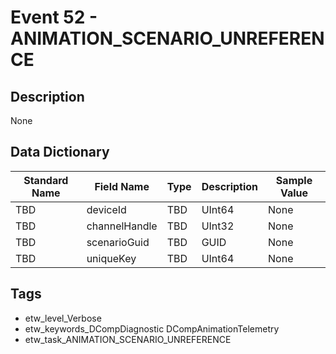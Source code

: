 # Event 52 - ANIMATION_SCENARIO_UNREFERENCE

## Description
None

## Data Dictionary
|Standard Name|Field Name|Type|Description|Sample Value|
|---|---|---|---|---|
|TBD|deviceId|TBD|UInt64|None|None|
|TBD|channelHandle|TBD|UInt32|None|None|
|TBD|scenarioGuid|TBD|GUID|None|None|
|TBD|uniqueKey|TBD|UInt64|None|None|

## Tags
* etw_level_Verbose
* etw_keywords_DCompDiagnostic DCompAnimationTelemetry
* etw_task_ANIMATION_SCENARIO_UNREFERENCE